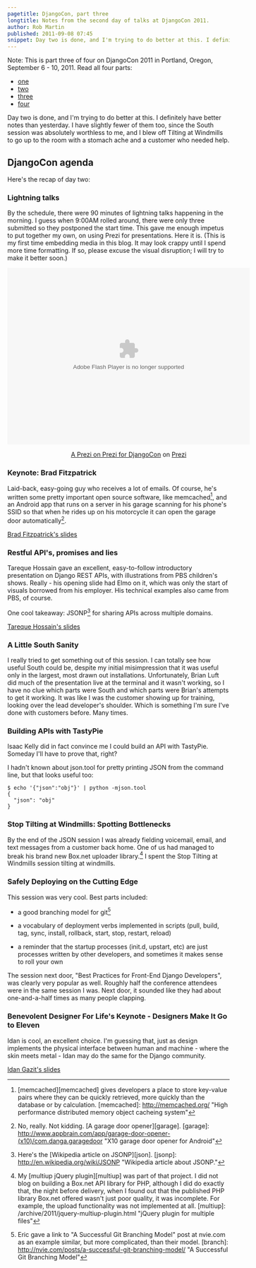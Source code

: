 ```yaml
---
pagetitle: DjangoCon, part three
longtitle: Notes from the second day of talks at DjangoCon 2011.
author: Rob Martin
published: 2011-09-08 07:45
snippet: Day two is done, and I'm trying to do better at this. I definitely have better notes than yesterday. I have slightly fewer of them too, since the South session was absolutely worthless to me, and I blew off Tilting at Windmills to go up to the room with a stomach ache and a customer who needed help.
---
```


Note: This is part three of four on DjangoCon 2011 in Portland, Oregon, September 6 - 10, 2011. Read all four parts:

  * [one][djone]
  * [two][djtwo]
  * [three][djthree]
  * [four][djfour]

[djone]: /articles/djangocon-part-one
[djtwo]: /articles/djangocon-part-two
[djthree]: /articles/djangocon-part-three
[djfour]: /articles/djangocon-part-four

Day two is done, and I'm trying to do better at this. I definitely have better notes than yesterday. I have slightly fewer of them too, since the South session was absolutely worthless to me, and I blew off Tilting at Windmills to go up to the room with a stomach ache and a customer who needed help.

## DjangoCon agenda

Here's the recap of day two:

### Lightning talks

By the schedule, there were 90 minutes of lightning talks happening in the morning. I guess when 9:00AM rolled around, there were only three submitted so they postponed the start time. This gave me enough impetus to put together my own, on using Prezi for presentations. Here it is. (This is my first time embedding media in this blog. It may look crappy until I spend more time formatting. If so, please excuse the visual disruption; I will try to make it better soon.)

<div class="prezi-player"><style type="text/css" media="screen">.prezi-player { width: 550px; } .prezi-player-links { text-align: center; }</style><object id="prezi_ntrlqxhxpzbv" name="prezi_ntrlqxhxpzbv" classid="clsid:D27CDB6E-AE6D-11cf-96B8-444553540000" width="550" height="400"><param name="movie" value="http://prezi.com/bin/preziloader.swf"/><param name="allowfullscreen" value="true"/><param name="allowscriptaccess" value="always"/><param name="bgcolor" value="#ffffff"/><param name="flashvars" value="prezi_id=ntrlqxhxpzbv&amp;lock_to_path=1&amp;color=ffffff&amp;autoplay=no&amp;autohide_ctrls=0"/><embed id="preziEmbed_ntrlqxhxpzbv" name="preziEmbed_ntrlqxhxpzbv" src="http://prezi.com/bin/preziloader.swf" type="application/x-shockwave-flash" allowfullscreen="true" allowscriptaccess="always" width="550" height="400" bgcolor="#ffffff" flashvars="prezi_id=ntrlqxhxpzbv&amp;lock_to_path=1&amp;color=ffffff&amp;autoplay=no&amp;autohide_ctrls=0"></embed></object><div class="prezi-player-links"><p><a title=" No description " href="http://prezi.com/ntrlqxhxpzbv/a-prezi-on-prezi-for-djangocon/">A Prezi on Prezi for DjangoCon</a> on <a href="http://prezi.com">Prezi</a></p></div></div>

### Keynote: Brad Fitzpatrick


Laid-back, easy-going guy who receives a lot of emails. Of course, he's written some pretty important open source software, like memcached[^memcached], and an Android app that runs on a server in his garage scanning for his phone's SSID so that when he rides up on his motorcycle it can open the garage door automatically[^garage].

[Brad Fitzpatrick's slides](http://bradfitz.com/talks/2011-09-Djangocon/)

[^memcached]: [memcached][memcached] gives developers a place to store key-value pairs where they can be quickly retrieved, more quickly than the database or by calculation.
[memcached]: http://memcached.org/ "High performance distributed memory object cacheing system"
[^garage]: No, really. Not kidding. [A garage door opener][garage].
[garage]: http://www.appbrain.com/app/garage-door-opener-(x10)/com.danga.garagedoor "X10 garage door opener for Android"

### Restful API's, promises and lies

Tareque Hossain gave an excellent, easy-to-follow introductory presentation on Django REST APIs, with illustrations from PBS children's shows. Really - his opening slide had Elmo on it, which was only the start of visuals borrowed from his employer. His technical examples also came from PBS, of course.

One cool takeaway: JSONP[^jsonp] for sharing APIs across multiple domains.

[Tareque Hossain's slides](http://www.slideshare.net/tarequeh/restful-apis-promises-lies)

[^jsonp]: Here's the [Wikipedia article on JSONP][json].
[jsonp]: http://en.wikipedia.org/wiki/JSONP "Wikipedia article about JSONP."

### A Little South Sanity

I really tried to get something out of this session. I can totally see how useful South could be, despite my initial misimpression that it was useful only in the largest, most drawn out installations. Unfortunately, Brian Luft did much of the presentation live at the terminal and it wasn't working, so I have no clue which parts were South and which parts were Brian's attempts to get it working. It was like I was the customer showing up for training, looking over the lead developer's shoulder. Which is something I'm sure I've done with customers before. Many times.

### Building APIs with TastyPie

Isaac Kelly did in fact convince me I could build an API with TastyPie. Someday I'll have to prove that, right?

I hadn't known about json.tool for pretty printing JSON from the command line, but that looks useful too:

```
$ echo '{"json":"obj"}' | python -mjson.tool
{
  "json": "obj"
}
```

[^json]: It's part of the Python json library, readily accessible. See [json docs here][json].
[json]: http://docs.python.org/library/json.html "JSON encoder and decoder"

### Stop Tilting at Windmills: Spotting Bottlenecks

By the end of the JSON session I was already fielding voicemail, email, and text messages from a customer back home. One of us had managed to break his brand new Box.net uploader library.[^multiup] I spent the Stop Tilting at Windmills session tilting at windmills.

[^multiup]: My [multiup jQuery plugin][multiup] was part of that project. I did not blog on building a Box.net API library for PHP, although I did do exactly that, the night before delivery, when I found out that the published PHP library Box.net offered wasn't just poor quality, it was incomplete. For example, the upload functionality was not implemented at all.
[multiup]: /archive/2011/jquery-multiup-plugin.html "jQuery plugin for multiple files"

### Safely Deploying on the Cutting Edge

This session was very cool. Best parts included:

* a good branching model for git[^branch]

* a vocabulary of deployment verbs implemented in scripts (pull, build, tag, sync, install, rollback, start, stop, restart, reload)

* a reminder that the startup processes (init.d, upstart, etc) are just processes written by other developers, and sometimes it makes sense to roll your own

The session next door, "Best Practices for Front-End Django Developers", was clearly very popular as well. Roughly half the conference attendees were in the same session I was. Next door, it sounded like they had about one-and-a-half times as many people clapping.

[^branch]: Eric gave a link to "A Successful Git Branching Model" post at nvie.com as an example similar, but more complicated, than their model.
[branch]: http://nvie.com/posts/a-successful-git-branching-model/ "A Successful Git Branching Model"

### Benevolent Designer For Life's Keynote - Designers Make It Go to Eleven

Idan is cool, an excellent choice. I'm guessing that, just as design implements the physical interface between human and machine - where the skin meets metal - Idan may do the same for the Django community.

[Idan Gazit's slides](http://www.scribd.com/doc/64286481/Designers-Make-it-Go-to-Eleven)
